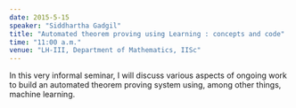 ```yaml
---
date: 2015-5-15
speaker: "Siddhartha Gadgil"
title: "Automated theorem proving using Learning : concepts and code"
time: "11:00 a.m."
venue: "LH-III, Department of Mathematics, IISc"
---
```

In this very informal seminar, I will discuss various aspects of
ongoing work to build an automated theorem proving system using,
among other things, machine learning.
